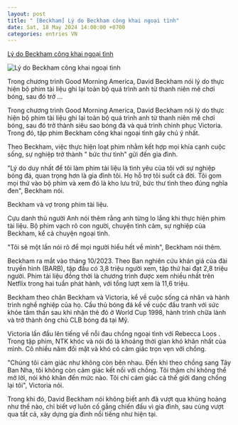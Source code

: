 ```yaml
---
layout: post
title: " [Beckham] Lý do Beckham công khai ngoại tình"
date: Sat, 18 May 2024 14:00:00 +0700
categories: entries VN
---
```

[Lý do Beckham công khai ngoại tình](https://afamily.vn/ly-do-beckham-cong-khai-ngoai-tinh-20240517192326583.chn)

![Lý do Beckham công khai ngoại tình](https://afamilycdn.com/zoom/600_315/150157425591193600/2024/5/17/avatar1715948491836-1715948492103302815253-0-0-314-600-crop-1715948510423918672353.jpeg)

Trong chương trình Good Morning America, David Beckham nói lý do thực hiện bộ phim tài liệu ghi lại toàn bộ quá trình anh từ thanh niên mê chơi bóng, sau đó trở ...

Trong chương trình Good Morning America, David Beckham nói lý do thực hiện bộ phim tài liệu ghi lại toàn bộ quá trình anh từ thanh niên mê chơi bóng, sau đó trở thành siêu sao bóng đá và quá trình chinh phục Victoria. Trong đó, tập phim Beckham công khai ngoại tình gây chú ý nhất.

Theo Beckham, việc thực hiện loạt phim nhằm kết hợp mọi khía cạnh cuộc sống, sự nghiệp trở thành " bức thư tình" gửi đến gia đình.

"Lý do duy nhất để tôi làm phim tài liệu là tình yêu của tôi với sự nghiệp bóng đá, quan trọng hơn là gia đình tôi. Họ hỗ trợ tôi suốt cả đời. Tôi gom mọi thứ vào bộ phim và xem đó là kho lưu trữ, bức thư tình theo đúng nghĩa đen", Beckham nói.

Beckham và vợ trong phim tài liệu.

Cựu danh thủ người Anh nói thêm rằng anh từng lo lắng khi thực hiện phim tài liệu. Bộ phim vạch rõ con người, chuyện tình cảm, sự nghiệp của Beckham, kể cả chuyện ngoại tình.



"Tôi sẽ một lần nói rõ để mọi người hiểu hết về mình", Beckham nói thêm.

Beckham ra mắt vào tháng 10/2023. Theo Ban nghiên cứu khán giả của đài truyền hình (BARB), tập đầu có 3,8 triệu người xem, tập thứ hai đạt 2,8 triệu người. Phim tài liệu đồng thời là chương trình được xem nhiều nhất trên Netflix trong hai tuần phát hành, với tổng lượt xem là 11,6 triệu.

Beckham theo chân Beckham và Victoria, kể về cuộc sống cá nhân và hành trình nghề nghiệp của họ. Cầu thủ bóng đá kể về cuộc đấu tranh với sức khỏe tâm thần sau khi nhận thẻ đỏ ở World Cup 1998, hành trình chữa lành và trở thành ông chủ CLB bóng đá tại Mỹ.

Victoria lần đầu lên tiếng về nỗi đau chồng ngoại tình với Rebecca Loos . Trong tập phim, NTK khóc và nói đó là khoảng thời gian khó khăn nhất của mình. Cô nhiều năm đối mặt và khó có cảm giác trọn vẹn với chồng.

"Chúng tôi cảm giác như không còn bên nhau. Đến khi theo chồng sang Tây Ban Nha, tôi không còn cảm giác kết nối với chồng. Tôi thậm chí không thể mở lời, nói khó khăn đến mức nào. Tôi chỉ cảm giác cả thế giới đang chống lại tôi", Victoria nói.

Trong khi đó, David Beckham nói không biết anh đã vượt qua khủng hoảng như thế nào, chỉ biết vợ luôn cố gắng chiến đấu vì gia đình, sau cùng vượt qua tất cả, xây dựng gia đình nổi tiếng như hiện tại.

